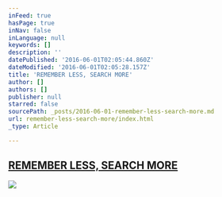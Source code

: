 ```yaml
---
inFeed: true
hasPage: true
inNav: false
inLanguage: null
keywords: []
description: ''
datePublished: '2016-06-01T02:05:44.860Z'
dateModified: '2016-06-01T02:05:28.157Z'
title: 'REMEMBER LESS, SEARCH MORE'
author: []
authors: []
publisher: null
starred: false
sourcePath: _posts/2016-06-01-remember-less-search-more.md
url: remember-less-search-more/index.html
_type: Article

---
```

## [REMEMBER LESS, SEARCH MORE][0]
![](https://the-grid-user-content.s3-us-west-2.amazonaws.com/a392d2b9-b379-4494-8a77-89d169af9d96.jpg)

[0]: http://www.thehallway.com.au/press/remember-less-search-more/